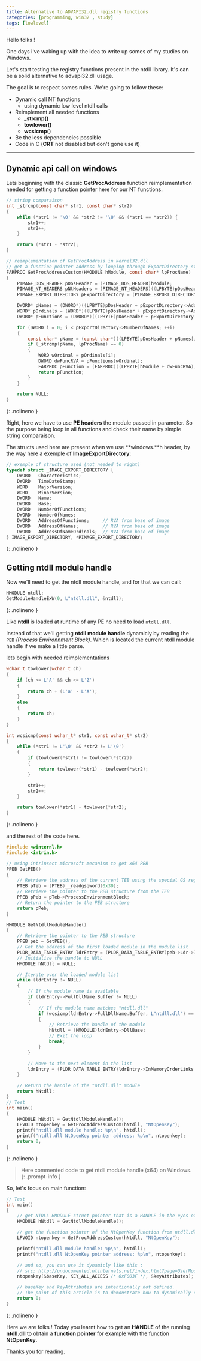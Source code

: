 ```yaml
---
title: Alternative to ADVAPI32.dll registry functions
categories: [programming, win32 , study]
tags: [lowlevel]
---
```

Hello folks !

One days i've waking up with the idea to write up somes of my studies on Windows.

Let's start testing the registry functions present in the ntdll library. It's can be a solid alternative to advapi32.dll usage.

The goal is to respect somes rules. 
We're going to follow these:
- Dynamic call NT functions
  - using dynamic low level ntdll calls
- Reimplement all needed functions 
  - **_strcmp()**
  - **towlower()**
  - **wcsicmp()**
- Be the less dependencies possible
- Code in C (**CRT** not disabled but don't gone use it)

___

## Dynamic api call on windows

Lets beginning with the classic **GetProcAddress** function reimplementation needed for getting a function pointer here for our NT functions.

```c
// string comparaison
int _strcmp(const char* str1, const char* str2)
{
    while (*str1 != '\0' && *str2 != '\0' && (*str1 == *str2)) {
        str1++;
        str2++;
    }

    return (*str1 - *str2);
}

// reimplementation of GetProcAddress in kernel32.dll 
// get a function pointer address by looping through ExportDirectory structure compairing function names.
FARPROC GetProcAddressCustom(HMODULE hModule, const char* lpProcName)
{
    PIMAGE_DOS_HEADER pDosHeader = (PIMAGE_DOS_HEADER)hModule;
    PIMAGE_NT_HEADERS pNtHeaders = (PIMAGE_NT_HEADERS)((LPBYTE)pDosHeader + pDosHeader->e_lfanew);
    PIMAGE_EXPORT_DIRECTORY pExportDirectory = (PIMAGE_EXPORT_DIRECTORY)((LPBYTE)pDosHeader + pNtHeaders->OptionalHeader.DataDirectory[IMAGE_DIRECTORY_ENTRY_EXPORT].VirtualAddress);

    DWORD* pNames = (DWORD*)((LPBYTE)pDosHeader + pExportDirectory->AddressOfNames);
    WORD* pOrdinals = (WORD*)((LPBYTE)pDosHeader + pExportDirectory->AddressOfNameOrdinals);
    DWORD* pFunctions = (DWORD*)((LPBYTE)pDosHeader + pExportDirectory->AddressOfFunctions);

    for (DWORD i = 0; i < pExportDirectory->NumberOfNames; ++i)
    {
        const char* pName = (const char*)((LPBYTE)pDosHeader + pNames[i]);
        if (_strcmp(pName, lpProcName) == 0)
        {
            WORD wOrdinal = pOrdinals[i];
            DWORD dwFuncRVA = pFunctions[wOrdinal];
            FARPROC pFunction = (FARPROC)((LPBYTE)hModule + dwFuncRVA);
            return pFunction;
        }
    }

    return NULL;
}
```
{: .nolineno }

Right, here we have to use **PE headers** the module passed in parameter. So the purpose being loop in all functions and check their name by simple string comparaison.

The structs used here are present when we use **windows.**h header, by the way here a exemple of **ImageExportDirectory**:

```c
// exemple of structure used (not needed to right)
typedef struct _IMAGE_EXPORT_DIRECTORY {
    DWORD   Characteristics;
    DWORD   TimeDateStamp;
    WORD    MajorVersion;
    WORD    MinorVersion;
    DWORD   Name;
    DWORD   Base;
    DWORD   NumberOfFunctions;
    DWORD   NumberOfNames;
    DWORD   AddressOfFunctions;     // RVA from base of image
    DWORD   AddressOfNames;         // RVA from base of image
    DWORD   AddressOfNameOrdinals;  // RVA from base of image
} IMAGE_EXPORT_DIRECTORY, *PIMAGE_EXPORT_DIRECTORY;
```
{: .nolineno }

## Getting ntdll module handle

Now we'll need to get the ntdll module handle, and for that we can call:
```c
HMODULE ntdll;
GetModuleHandleExW(0, L"ntdll.dll", &ntdll);
```
{: .nolineno }

Like **ntdll** is loaded at runtime of any PE no need to load `ntdll.dll`.

Instead of that we'll getting **ntdll module handle** dynamicly by reading the `PEB` *(Process Environnment Block)*. 
Which is located the current ntdll module handle if we make a little parse.

lets begin with needed reimplementations

```c
wchar_t towlower(wchar_t ch)
{
    if (ch >= L'A' && ch <= L'Z')
    {
        return ch + (L'a' - L'A');
    }
    else
    {
        return ch;
    }
}

int wcsicmp(const wchar_t* str1, const wchar_t* str2)
{
    while (*str1 != L'\0' && *str2 != L'\0')
    {
        if (towlower(*str1) != towlower(*str2))
        {
            return towlower(*str1) - towlower(*str2);
        }

        str1++;
        str2++;
    }

    return towlower(*str1) - towlower(*str2);
}
```
{: .nolineno }

and the rest of the code here.

```c
#include <winternl.h>
#include <intrin.h>

// using intrinsect microsoft mecanism to get x64 PEB
PPEB GetPEB()
{
    // Retrieve the address of the current TEB using the special GS register
    PTEB pTeb = (PTEB)__readgsqword(0x30); 
    // Retrieve the pointer to the PEB structure from the TEB
    PPEB pPeb = pTeb->ProcessEnvironmentBlock; 
    // Return the pointer to the PEB structure
    return pPeb; 
}

HMODULE GetNtdllModuleHandle()
{
    // Retrieve the pointer to the PEB structure
    PPEB peb = GetPEB(); 
    // Get the address of the first loaded module in the module list
    PLDR_DATA_TABLE_ENTRY ldrEntry = (PLDR_DATA_TABLE_ENTRY)peb->Ldr->InMemoryOrderModuleList.Flink; 
    // Initialize the handle to NULL
    HMODULE hNtdll = NULL; 

    // Iterate over the loaded module list
    while (ldrEntry != NULL) 
    {
        // If the module name is available
        if (ldrEntry->FullDllName.Buffer != NULL) 
        {
            // If the module name matches "ntdll.dll"
            if (wcsicmp(ldrEntry->FullDllName.Buffer, L"ntdll.dll") == 0) 
            {
                // Retrieve the handle of the module
                hNtdll = (HMODULE)ldrEntry->DllBase; 
                // Exit the loop
                break; 
            }
        }

        // Move to the next element in the list
        ldrEntry = (PLDR_DATA_TABLE_ENTRY)ldrEntry->InMemoryOrderLinks.Flink; 
    }

    // Return the handle of the "ntdll.dll" module
    return hNtdll; 
}
// Test
int main()
{
    HMODULE hNtdll = GetNtdllModuleHandle();
    LPVOID ntopenkey = GetProcAddressCustom(hNtdll, "NtOpenKey");
    printf("ntdll.dll module handle: %p\n", hNtdll);
    printf("ntdll.dll NtOpenKey pointer address: %p\n", ntopenkey);
    return 0;
}
```
{: .nolineno }

> Here commented code to get ntdll module handle (x64) on Windows.
{: .prompt-info }

So, let's focus on main function:

```c
// Test
int main()
{
    // get NTDLL HMODULE struct pointer that is a HANDLE in the eyes of windows
    HMODULE hNtdll = GetNtdllModuleHandle();

    // get the function pointer of the NtOpenKey function from ntdll.dll
    LPVOID ntopenkey = GetProcAddressCustom(hNtdll, "NtOpenKey");

    printf("ntdll.dll module handle: %p\n", hNtdll);
    printf("ntdll.dll NtOpenKey pointer address: %p\n", ntopenkey);

    // and so, you can use it dynamicly like this :
    // src: http://undocumented.ntinternals.net/index.html?page=UserMode%2FUndocumented%20Functions%2FNT%20Objects%2FKey%2FNtOpenKey.html
    ntopenkey(&baseKey, KEY_ALL_ACCESS /* 0xF003F */, &keyAttributes);

    // baseKey and keyAttributes are intentionally not defined.
    // The point of this article is to demonstrate how to dynamically call an undocumented function of the deep Win32 API.
    return 0;
}
```
{: .nolineno }


Here we are folks ! Today you learnt how to get an **HANDLE** of the running **ntdll.dll** to obtain a **function pointer** for example with the function **NtOpenKey**.

Thanks you for reading.
